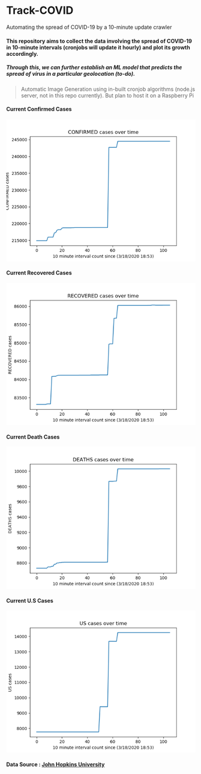 # Track-COVID
Automating the spread of COVID-19 by a 10-minute update crawler
#### This repository aims to collect the data involving the spread of COVID-19 in 10-minute intervals (cronjobs will update it hourly) and plot its growth accordingly.
##### Through this, we can further establish an ML model that predicts the spread of virus in a particular geolocation (to-do).
> Automatic Image Generation using in-built cronjob algorithms (node.js server, not in this repo currently). But plan to host it on a Raspberry Pi
#### Current Confirmed Cases
<img src="./Visualizations/CONFIRMED.png">

#### Current Recovered Cases
<img src="./Visualizations/RECOVERED.png">

#### Current Death Cases
<img src="./Visualizations/DEATHS.png">

#### Current U.S Cases
<img src="./Visualizations/US.png">

#### Data Source : <a href="https://www.arcgis.com/apps/opsdashboard/index.html#/85320e2ea5424dfaaa75ae62e5c06e61">John Hopkins University</a>

